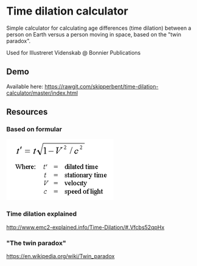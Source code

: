 # Time dilation calculator
Simple calculator for calculating age differences (time dilation) between a person on Earth versus a person moving in space, based on the "twin paradox".

Used for Illustreret Videnskab @ Bonnier Publications

## Demo

Available here:
https://rawgit.com/skipperbent/time-dilation-calculator/master/index.html

## Resources
### Based on formular

![Time dilation formula](formula.gif)

### Time dilation explained
http://www.emc2-explained.info/Time-Dilation/#.Vfcbs52qpHx

### "The twin paradox"
https://en.wikipedia.org/wiki/Twin_paradox
